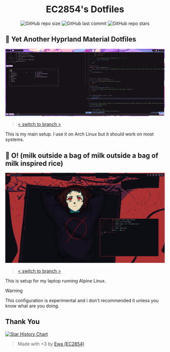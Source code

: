 <div align="center">
<h1>EC2854's Dotfiles</h1>
</div>

<div align="center">

![GitHub repo size](https://img.shields.io/github/repo-size/EC2854/Hyprland-Dots?style=for-the-badge&labelColor=313244&color=74c7ec)
![GitHub last commit](https://img.shields.io/github/last-commit/EC2854/Hyprland-Dots?style=for-the-badge&labelColor=313244&color=f5c2e7)
![GitHub repo stars](https://img.shields.io/github/stars/EC2854/Hyprland-Dots?style=for-the-badge&labelColor=313244&color=cdd6f4)
</div>

## 🌈 Yet Another Hyprland Material Dotfiles
![material](./screenshots/material.png) 
> [< switch to branch >](https://github.com/EC2854/dotfiles/tree/material) 

This is my main setup. I use it on Arch Linux but it should work on most systems.

## 🥛 O! (milk outside a bag of milk outside a bag of milk inspired rice)
![milk](./screenshots/milk.png) 
> [< switch to branch >](https://github.com/EC2854/dotfiles/tree/milk) 

This is setup for my laptop running Alpine Linux.
> [!WARNING]
> This configuration is experimental and i don't recommended it unless you know what are you doing. 

## Thank You

<a href="https://star-history.com/#EC2854/dotfiles&Date">
    <picture>
        <source media="(prefers-color-scheme: dark)" srcset="https://api.star-history.com/svg?repos=EC2854/dotfiles&type=Date&theme=dark" />
        <source media="(prefers-color-scheme: light)" srcset="https://api.star-history.com/svg?repos=EC2854/dotfiles&type=Date" />
        <img alt="Star History Chart" src="https://api.star-history.com/svg?repos=EC2854/dotfiles&type=Date" />
    </picture>
</a>

> Made with <3 by [Ewa (EC2854)](https://github.com/EC2854)
